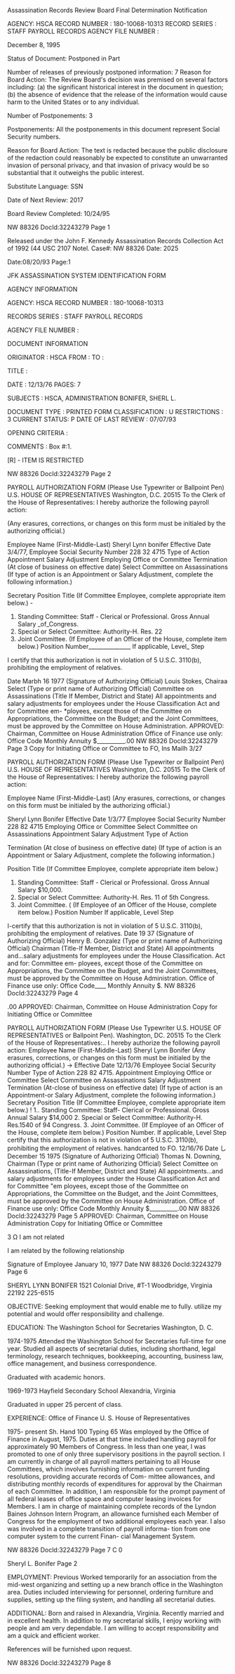 Assassination Records Review Board
Final Determination Notification

AGENCY: HSCA
RECORD NUMBER : 180-10068-10313
RECORD SERIES : STAFF PAYROLL RECORDS
AGENCY FILE NUMBER :

December 8, 1995

Status of Document: Postponed in Part

Number of releases of previously postponed information: 7
Reason for Board Action: The Review Board's decision was premised on several factors including: (a) the significant historical interest in the document in question; (b) the absence of evidence that the release of the information would cause harm to the United States or to any individual.

Number of Postponements: 3

Postponements: All the postponements in this document represent Social Security numbers.

Reason for Board Action: The text is redacted because the public disclosure of the redaction could reasonably be expected to constitute an unwarranted invasion of personal privacy, and that invasion of privacy would be so substantial that it outweighs the public interest.

Substitute Language: SSN

Date of Next Review: 2017

Board Review Completed: 10/24/95

NW 88326
DocId:32243279 Page 1

Released under the John F. Kennedy Assassination Records Collection Act of 1992 (44 USC 2107
Notel. Case#: NW 88326 Date: 2025

Date:08/20/93
Page:1

JFK ASSASSINATION SYSTEM
IDENTIFICATION FORM

AGENCY INFORMATION

AGENCY: HSCA
RECORD NUMBER : 180-10068-10313

RECORDS SERIES :
STAFF PAYROLL RECORDS

AGENCY FILE NUMBER :

DOCUMENT INFORMATION

ORIGINATOR : HSCA
FROM :
TO :

TITLE :

DATE : 12/13/76
PAGES: 7

SUBJECTS :
HSCA, ADMINISTRATION
BONIFER, SHERL L.

DOCUMENT TYPE : PRINTED FORM
CLASSIFICATION : U
RESTRICTIONS : 3
CURRENT STATUS: P
DATE OF LAST REVIEW : 07/07/93

OPENING CRITERIA :

COMMENTS :
Box #:1.

[R] - ITEM IS RESTRICTED

NW 88326
DocId:32243279 Page 2

PAYROLL AUTHORIZATION FORM
(Please Use Typewriter
or Ballpoint Pen)
U.S. HOUSE OF REPRESENTATIVES
Washington, D.C. 20515
To the Clerk of the House of Representatives:
I hereby authorize the following payroll action:

(Any erasures, corrections, or changes
on this form must be initialed by the
authorizing official.)

Employee Name (First-Middle-Last)
Sheryl Lynn bonifer
Effective Date
3/4/77,
Employee Social Security Number
228 32 4715
Type of Action
Appointment
Salary Adjustment
Employing Office or Committee
Termination (At close of business on effective date)
Select Committee on Assassinations
(If type of action is an Appointment or Salary Adjustment, complete the following information.)

Secretary
Position Title
(If Committee Employee, complete appropriate item below.) -
1. Standing Committee: Staff - Clerical or
Professional.
Gross Annual Salary
_of_Congress.
2. Special or Select Committee: Authority-H. Res. 22
3. Joint Committee.
(If Employee of an Officer of the House, complete item below.)
Position Number_______________ If applicable, Level_ Step

I certify that this authorization is not in violation of 5 U.S.C. 3110(b), prohibiting the employment of relatives.

Date
Marbh 16
1977
(Signature of Authorizing Official)
Louis Stokes, Chairaa
Select
(Type or print name of Authorizing Official)
Committee on Assassinations
(Title If Member, District and State)
All appointments and salary adjustments for employees under the House Classification Act and for Committee em-
*ployees, except those of the Committee on Appropriations, the Committee on the Budget; and the Joint Committees, must
be approved by the Committee on House Administration.
APPROVED:
Chairman, Committee on House Administration
Office of Finance use only:
Office Code
Monthly Annuity $__________.00
NW 88326
Docld:32243279 Page 3
Copy for Initiating Office or Committee
to FO, Ins Mailh
3/27

PAYROLL AUTHORIZATION FORM
(Please Use Typewriter
or Ballpoint Pen)
U.S. HOUSE OF REPRESENTATIVES
Washington, D.C. 20515
To the Clerk of the House of Representatives:
I hereby authorize the following payroll action:

Employee Name (First-Middle-Last)
(Any erasures, corrections, or changes
on this form must be initialed by the
authorizing official.)

Sheryl Lynn Bonifer
Effective Date
1/3/77
Employee Social Security Number
228 82 4715
Employing Office or Committee
Select Committee on Assassinations
Appointment
Salary Adjustment
Type of Action

Termination (At close of business on effective date)
(If type of action is an Appointment or Salary Adjustment, complete the following information.)

Position Title
(If Committee Employee, complete appropriate item below.)
1. Standing Committee: Staff - Clerical or Professional.
Gross Annual Salary
$10,000.
2. Special or Select Committee: Authority-H. Res. 11 of 5th Congress.
3. Joint Committee.
(
(If Employee of an Officer of the House, complete item below.)
Position Number If applicable, Level Step

I-certify that this authorization is not in violation of 5 U.S.C. 3110(b), prohibiting the employment of relatives.
Date
19 37
(Signature of Authorizing Official)
Henry B. Gonzalez
(Type or print name of Authorizing Official)
Chairman
(Title-If Member, District and State)
All appointments and...salary adjustments for employees under the House Classification. Act and for: Committee em-
ployees, except those of the Committee on Appropriations, the Committee on the Budget, and the Joint Committees, must
be approved by the Committee on House Administration.
Office of Finance use only:
Office Code____
Monthly Annuity $.
NW 88326
DocId:32243279 Page 4

.00
APPROVED:
Chairman, Committee on House Administration
Copy for Initiating Office or Committee

PAYROLL AUTHORIZATION FORM
(Please Use Typewriter U.S. HOUSE OF REPRESENTATIVES
or Ballpoint Pen).
Washington, DC. 20515
To the Clerk of the House of Representatives:..
I hereby authorize the following payroll action:
Employee Name (First-Middle-Last)
Sheryl Lynn Bonifer
(Any erasures, corrections, or changes
on this form must be initialed by the
authorizing official.)
→ Effective Date
12/13/76
Employee Social Security Number
Type of Action
228 82 4715.
Appointment
Employing Office or Committee
Select Committee on Assassinations
Salary Adjustment
Termination (At-close of business on effective date)
(If type of action is an Appointment-or Salary Adjustment, complete the following information.)
Secretary
Position Title
(If Committee Employee, complete appropriate item below.)
!
1.. Standing Committee: Staff- Clerical or Professional.
Gross Annual Salary
$14,000
2. Special or Select Committee: Authority-H. Res.1540 of 94 Congress.
3.
Joint Committee.
(If Employee of an Officer of the House, complete item below.)
Position Number. If applicable, Level Step
certify that this authorization is not in violation of 5 U.S.C. 3110(b), prohibiting the employment of
relatives.
handcanted to
FO. 12/16/76
Date
し
December 15
1975
(Signature of Authorizing Official)
Thomas N. Downing, Chairman
(Type or print name of Authorizing Official)
Select Comittee on Assassinations,
(Title-If Member, District and State)
All appointments...and salary adjustments for employees under the House Classification Act and for Committee "em
ployees, except those of the Gommittee on Appropriations, the Committee on the Budget, and the Joint Committees, must
be approved by the Committee on House Administration.
Office of Finance use only:
Office Code
Monthly Annuity $__________.00
NW 88326
Docld:32243279 Page 5
APPROVED:
Chairman, Committee on House Administration
Copy for Initiating Office or Committee

3
Ω
I am not related

I am related by the following relationship

Signature of Employee
January 10, 1977
Date
NW 88326
DocId:32243279 Page 6

SHERYL LYNN BONIFER
1521 Colonial Drive, #T-1
Woodbridge, Virginia 22192
225-6515

OBJECTIVE:
Seeking employment that would enable me to fully.
utilize my potential and would offer responsibility
and challenge.

EDUCATION:
The Washington School for Secretaries
Washington, D. C.

1974-1975
Attended the Washington School for Secretaries
full-time for one year. Studied all aspects of
secretarial duties, including shorthand, legal
terminology, research techniques, bookkeeping,
accounting, business law, office management,
and business correspondence.

Graduated with academic honors.

1969-1973
Hayfield Secondary School
Alexandria, Virginia

Graduated in upper 25 percent of class.

EXPERIENCE:
Office of Finance
U. S. House of Representatives

1975-
present
Sh. Hand 100
Typing 65
Was employed by the Office of Finance in August,
1975. Duties at that time included handling
payroll for approximately 90 Members of Congress.
In less than one year, I was promoted to one of
only three supervisory positions in the payroll
section. I am currently in charge of all payroll
matters pertaining to all House Committees, which
involves furnishing information on current funding
resolutions, providing accurate records of Com-
mittee allowances, and distributing monthly records
of expenditures for approval by the Chairman of
each Committee. In addition, I am responsible for
the prompt payment of all federal leases of office
space and computer leasing invoices for Members.
I am in charge of maintaining complete records of
the Lyndon Baines Johnson Intern Program, an allowance
furnished each Member of Congress for the employment
of two additional employees each year. I also was
involved in a complete transition of payroll informa-
tion from one computer system to the current Finan-
cial Management System.

NW 88326
Docld:32243279 Page 7
C
0

Sheryl L. Bonifer
Page 2

EMPLOYMENT:
Previous
Worked temporarily for an association from the
mid-west organizing and setting up a new branch
office in the Washington area. Duties included
interviewing for personnel, ordering furniture
and supplies, setting up the filing system, and
handling all secretarial duties.

ADDITIONAL:
Born and raised in Alexandria, Virginia. Recently
married and in excellent health. In addition to
my secretarial skills, I enjoy working with people
and am very dependable. I am willing to accept
responsibility and am a quick and efficient worker.

References will be furnished upon request.

NW 88326
Docld:32243279 Page 8
